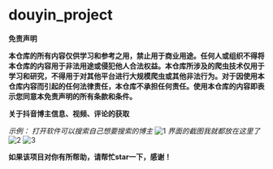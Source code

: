 # douyin_project
**免责声明**

**本仓库的所有内容仅供学习和参考之用，禁止用于商业用途。任何人或组织不得将本仓库的内容用于非法用途或侵犯他人合法权益。本仓库所涉及的爬虫技术仅用于学习和研究，不得用于对其他平台进行大规模爬虫或其他非法行为。对于因使用本仓库内容而引起的任何法律责任，本仓库不承担任何责任。使用本仓库的内容即表示您同意本免责声明的所有条款和条件。**

**关于抖音博主信息、视频、评论的获取**

_示例：_
_打开软件可以搜索自己想要搜索的博主_
![1](https://github.com/user-attachments/assets/7060546c-c7b9-4e59-8f16-5108d52aec1b)
_界面的截图我就都放在这里了_
![2](https://github.com/user-attachments/assets/57fc556c-c081-4208-ba4a-13bff3701b79)
![3](https://github.com/user-attachments/assets/65387a25-4f38-40cb-9c9c-582b5557a8a8)

**如果该项目对你有所帮助，请帮忙star一下，感谢！**
